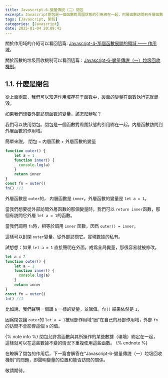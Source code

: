 ```yaml
---
title: Javascript-6-變量傳説（二）閉包
excerpt: Javascript閉包是一個函數對周圍狀態的引用綁在一起，内層函數訪問到外層函數的作用域。
tags: [Javascript, 閉包] 
categories: [Javascript]
date: 2025-01-04 20:09:41
---
```


關於作用域的介紹可以看回這篇: [Javascript-4-那個函數展開的領域 —— 作用域](https://wooiseong.vercel.app/2025/01/02/JS-4-scope/)。

關於函數的垃圾回收機制可以看回這篇：[Javascript-6-變量傳説（一）垃圾回收機制](https://wooiseong.vercel.app/2025/01/04/JS-6-GarbageCollection/)。

## 1.1. 什麽是閉包
從上面兩篇，我們可以知道作用域存在于函數中，裏面的變量在函數執行完就銷毀。

如果我們想要外部訪問函數的變量，該怎麼辦呢？

我們可以使用閉包。閉包是一個函數對周圍狀態的引用綁在一起，内層函數訪問到外層函數的作用域。

簡單來説， 閉包 = 内層函數 + 外層函數的變量
```javascript
function outer() {
    let a = 1
    function inner() {
      console.log(a)
    }
    return inner
}
const fn = outer()
fn() //1
```

外層函數是 `outer`的， 内層函數是 `inner`。外層函數的變量是 `let a = 1`。

當我們想要從外部訪問外層函數的那個變量時，我們可以 `return inner`函數，那個有訪問它外層 `let a = 1`的函數。

當我們調用 `fn`時，相等於調用 `inner` 函數，因爲 `outer() = inner`，

這樣可以封閉 `outer`變量，從外部訪問它。實現數據的私有。

試想想：如果 `let a = 1` 直接聲明在外面，成爲全局變量，那很容易就被修改。
<br>

```javascript
let a = 2
function outer() {
    let a = 1
    function inner() {
      console.log(a)
    }
    return inner
}
const fn = outer()
fn() //1
```
比如說，我們聲明一個跟 `a` 一樣的變量，並賦值。`fn()` 結果依然是 `1`，

因爲閉包讓 `outer`的 `let a = 1`被局部作用域“圈”在自己的局部作用域，外部 `fn` 的訪問不會影響這個 `a` 的值。 
<br>

{% note info %}
閉包允許將函數與其所操作的某些數據（環境）綁定在一起，
這樣就可以在這些數據不變的情況下重複使用這些函數。
{% endnote %}
<br>

在瞭解了閉包的作用后，下一篇會解答在“Javascript-6-變量傳説（一）垃圾回收機制”的問題，即聲明變量的位置和能否訪問的關係。

敬請期待。